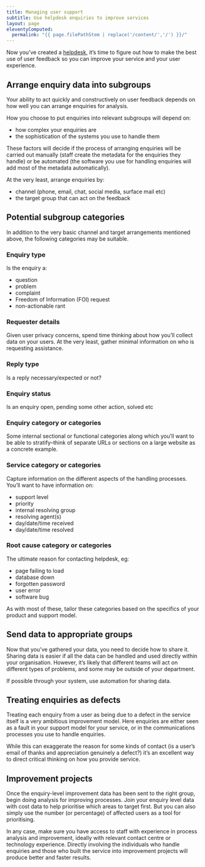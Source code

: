 ```yaml
---
title: Managing user support
subtitle: Use helpdesk enquiries to improve services
layout: page
eleventyComputed:
  permalink: "{{ page.filePathStem | replace('/content/','/') }}/"
---
```


Now you’ve created a [helpdesk](/version-1/guides/helpdesk/), it’s time to figure out how to make the best use of user feedback so you can improve your service and your user experience.

## Arrange enquiry data into subgroups

Your ability to act quickly and constructively on user feedback depends on how well you can arrange enquiries for analysis.

How you choose to put enquiries into relevant subgroups will depend on:

- how complex your enquiries are
- the sophistication of the systems you use to handle them

These factors will decide if the process of arranging enquiries will be carried out manually (staff create the metadata for the enquiries they handle) or be automated (the software you use for handling enquiries will add most of the metadata automatically).

At the very least, arrange enquiries by:

- channel (phone, email, chat, social media, surface mail etc)
- the target group that can act on the feedback

## Potential subgroup categories

In addition to the very basic channel and target arrangements mentioned above, the following categories may be suitable.

### Enquiry type

Is the enquiry a:

- question
- problem
- complaint
- Freedom of Information (FOI) request
- non-actionable rant

### Requester details

Given user privacy concerns, spend time thinking about how you’ll collect data on your users. At the very least, gather minimal information on who is requesting assistance.

### Reply type

Is a reply necessary/expected or not?

### Enquiry status

Is an enquiry open, pending some other action, solved etc

### Enquiry category or categories

Some internal sectional or functional categories along which you’ll want to be able to stratify–think of separate URLs or sections on a large website as a concrete example.

### Service category or categories

Capture information on the different aspects of the handling processes. You’ll want to have information on:

- support level
- priority
- internal resolving group
- resolving agent(s)
- day/date/time received
- day/date/time resolved

### Root cause category or categories

The ultimate reason for contacting helpdesk, eg:

- page failing to load
- database down
- forgotten password
- user error
- software bug

As with most of these, tailor these categories based on the specifics of your product and support model.

## Send data to appropriate groups

Now that you’ve gathered your data, you need to decide how to share it. Sharing data is easier if all the data can be handled and used directly within your organisation. However, it’s likely that different teams will act on different types of problems, and some may be outside of your department.

If possible through your system, use automation for sharing data.

## Treating enquiries as defects

Treating each enquiry from a user as being due to a defect in the service itself is a very ambitious improvement model. Here enquiries are either seen as a fault in your support model for your service, or in the communications processes you use to handle enquiries.

While this can exaggerate the reason for some kinds of contact (is a user’s email of thanks and appreciation genuinely a defect?) it’s an excellent way to direct critical thinking on how you provide service.

## Improvement projects

Once the enquiry-level improvement data has been sent to the right group, begin doing analysis for improving processes. Join your enquiry level data with cost data to help prioritise which areas to target first. But you can also simply use the number (or percentage) of affected users as a tool for prioritising.

In any case, make sure you have access to staff with experience in process analysis and improvement, ideally with relevant contact centre or technology experience. Directly involving the individuals who handle enquiries and those who built the service into improvement projects will produce better and faster results.
